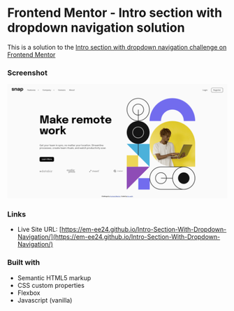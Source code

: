 # Frontend Mentor - Intro section with dropdown navigation solution

This is a solution to the [Intro section with dropdown navigation challenge on Frontend Mentor](https://www.frontendmentor.io/challenges/intro-section-with-dropdown-navigation-ryaPetHE5)

### Screenshot

![Screenshot of my page](./screenshot.png)

### Links

- Live Site URL: [https://em-ee24.github.io/Intro-Section-With-Dropdown-Navigation/](https://em-ee24.github.io/Intro-Section-With-Dropdown-Navigation/)

### Built with

- Semantic HTML5 markup
- CSS custom properties
- Flexbox
- Javascript (vanilla)